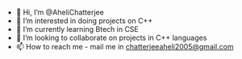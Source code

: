 - 👋 Hi, I’m @AheliChatterjee
- 👀 I’m interested in doing projects on C++
- 🌱 I’m currently learning Btech in CSE
- 💞️ I’m looking to collaborate on projects in C++ languages
- 📫 How to reach me - mail me in chatterjeeaheli2005@gmail.com

<!---
AheliChatterjee/AheliChatterjee is a ✨ special ✨ repository because its `README.md` (this file) appears on your GitHub profile.
You can click the Preview link to take a look at your changes.
--->
